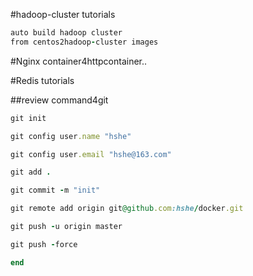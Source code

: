 #hadoop-cluster tutorials
```Ruby
auto build hadoop cluster 
from centos2hadoop-cluster images
```
#Nginx container4httpcontainer..

#Redis tutorials




##review command4git

```Ruby
git init

git config user.name "hshe"

git config user.email "hshe@163.com"

git add .

git commit -m "init"

git remote add origin git@github.com:hshe/docker.git

git push -u origin master

git push -force

end
```
